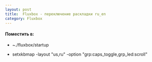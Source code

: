 ```yaml
---
layout: post
title:  Fluxbox - переключение раскладки ru_en
category: Fluxbox
---
```


#### Поместить в:

- ~./fluxbox/startup

- setxkbmap -layout "us,ru" -option "grp:caps_toggle,grp_led:scroll"


